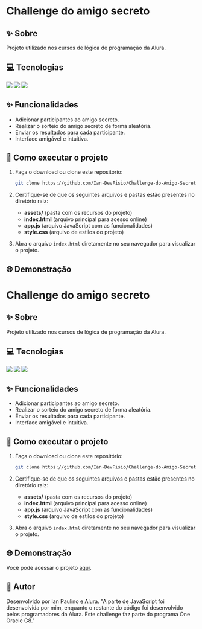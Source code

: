 # Challenge do amigo secreto

## ✨ Sobre
Projeto utilizado nos cursos de lógica de programação da Alura.

## 💻 Tecnologias
<div>
  <img src="https://img.shields.io/badge/HTML-239120?style=for-the-badge&logo=html5&logoColor=white">
  <img src="https://img.shields.io/badge/CSS-239120?&style=for-the-badge&logo=css3&logoColor=white">
  <img src="https://img.shields.io/badge/JavaScript-F7DF1E?style=for-the-badge&logo=javascript&logoColor=black">
</div>

## ✨ Funcionalidades
- Adicionar participantes ao amigo secreto.
- Realizar o sorteio do amigo secreto de forma aleatória.
- Enviar os resultados para cada participante.
- Interface amigável e intuitiva.

## 🚀 Como executar o projeto

1. Faça o download ou clone este repositório:
   ```bash
   git clone https://github.com/Ian-DevFisio/Challenge-do-Amigo-Secreto.git
   ```

2. Certifique-se de que os seguintes arquivos e pastas estão presentes no diretório raiz:
   - **assets/** (pasta com os recursos do projeto)
   - **index.html** (arquivo principal para acesso online)
   - **app.js** (arquivo JavaScript com as funcionalidades)
   - **style.css** (arquivo de estilos do projeto)

3. Abra o arquivo `index.html` diretamente no seu navegador para visualizar o projeto.

## 🌐 Demonstração

# Challenge do amigo secreto

## ✨ Sobre
Projeto utilizado nos cursos de lógica de programação da Alura.

## 💻 Tecnologias
<div>
  <img src="https://img.shields.io/badge/HTML-239120?style=for-the-badge&logo=html5&logoColor=white">
  <img src="https://img.shields.io/badge/CSS-239120?&style=for-the-badge&logo=css3&logoColor=white">
  <img src="https://img.shields.io/badge/JavaScript-F7DF1E?style=for-the-badge&logo=javascript&logoColor=black">
</div>

## ✨ Funcionalidades
- Adicionar participantes ao amigo secreto.
- Realizar o sorteio do amigo secreto de forma aleatória.
- Enviar os resultados para cada participante.
- Interface amigável e intuitiva.

## 🚀 Como executar o projeto

1. Faça o download ou clone este repositório:
   ```bash
   git clone https://github.com/Ian-DevFisio/Challenge-do-Amigo-Secreto.git
   ```

2. Certifique-se de que os seguintes arquivos e pastas estão presentes no diretório raiz:
   - **assets/** (pasta com os recursos do projeto)
   - **index.html** (arquivo principal para acesso online)
   - **app.js** (arquivo JavaScript com as funcionalidades)
   - **style.css** (arquivo de estilos do projeto)

3. Abra o arquivo `index.html` diretamente no seu navegador para visualizar o projeto.

## 🌐 Demonstração

Você pode acessar o projeto [aqui](https://challenge-do-amigo-secreto-7weug5ijy-ians-projects-71864390.vercel.app).

## 👤 Autor

Desenvolvido por Ian Paulino e Alura. "A parte de JavaScript foi desenvolvida por mim, enquanto o restante do código foi desenvolvido pelos programadores da Alura. Este challenge faz parte do programa One Oracle G8."
